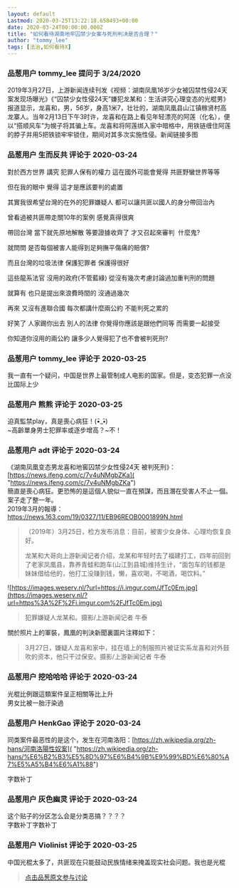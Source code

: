 ```yaml
---
layout: default
Lastmod: 2020-03-25T13:22:18.658493+00:00
date: 2020-03-24T00:00:00.000Z
title: "如何看待湖南地牢囚禁少女案与死刑判决是否合理？"
author: "tommy_lee"
tags: [法治,如何看待X]
---
```



### 品葱用户 **tommy_lee** 提问于 3/24/2020
    
2019年3月27日，上游新闻连续刊发《视频：湖南凤凰16岁少女被囚禁性侵24天案发现场曝光》《“囚禁少女性侵24天”嫌犯龙某和：生活讲究心理变态的光棍男》报道显示，龙喜和，男，56岁，身高1米7，壮壮的，湖南凤凰县山江镇稼贤村高龙寨人。当年2月13日下午3时许，龙喜和在路上看见年轻漂亮的阿莲（化名），便以“搭顺风车”为幌子将其骗上车。龙喜和将阿莲绑入家中暗格中，用铁链缠住阿莲的脖子并用5把铁锁牢牢锁住，期间对其多次实施性侵。新闻链接多图
    
                

### 品葱用户 **生而反共** 评论于 2020-03-24
        
對於西方世界 講究 犯罪人保有的權力 這在國外可能會覺得 共匪野蠻世界等等  
  
但在我的眼中 覺得 這才是應該要判的處置  
  
其實我很希望台灣的在外的犯罪嫌疑人 都可以讓共匪以國人的身分帶回治內  
  
曾看過被共匪帶走關10年的案例 感覺真得很爽  
  
帶回台灣 當下就先原地解散 等要證據收齊了 才又召起來審判  什麼鬼?  
  
就問問 是否每個被害人能得到足夠撫平傷痛的賠償?    
  
而且台灣的垃圾法律 保護犯罪者 保護得很好  
  
這些龍系法官 沒用的政府(不管藍綠) 從沒有幾次考慮討論過加重判刑的問題  
  
就算有 也只是提出來浪費時間的 沒通過幾次  
  
再來 又沒有進聯合國 每次都講什麼兩公約 不能判死之累的  
  
好笑了 人家踢你出去 別人的法律 你覺得你應該是跟他們同等 而需要一起接受  
  
你知道你沒用的兩公約 讓多少人覺得犯了也不會被判死刑?
        
                

### 品葱用户 **tommy_lee** 评论于 2020-03-25
        
我一直有一个疑问，中国是世界上最管制成人电影的国家。但是，变态犯罪一点没比国际上少
        
                

### 品葱用户 **熊熊** 评论于 2020-03-25
        
迫真監禁play，真是喪心病狂！(•ิ\_•ิ)  
~高齡單身男士犯罪率或逐步增高？~不！
        
                

### 品葱用户 **adt** 评论于 2020-03-24
        
《湖南凤凰变态男龙喜和地窖囚禁少女性侵24天 被判死刑》： [https://news.ifeng.com/c/7v4uNMgbZKa]( "https://news.ifeng.com/c/7v4uNMgbZKa")  
簡直是喪心病狂。更恐怖的是這個人貌似一直在預謀，而且潛在受害人不止一個。 案子走了整一年。  
2019年3月的報導：  https://news.163.com/19/0327/11/EB96REOB0001899N.html  

> （2019年）3月25日，检方发布消息：目前，被害少女身体、心理均恢复良好。  
>   
> 龙某和大哥向上游新闻记者介绍，龙某和年轻时去了福建打工，四年前回到了老家凤凰县，靠养青蛙和跑车(山江到县城)维持生计，“面包车的钱都是妹妹借给他的，他打工没赚到钱，懒，喜欢喝，不喝酒，喝饮料。”

  
  
![https://images.weserv.nl/?url=https://i.imgur.com/JfTc0Em.jpg](https://images.weserv.nl/?url=https%3A%2F%2Fi.imgur.com%2FJfTc0Em.jpg)  

> 犯罪嫌疑人龙某和。摄影/上游新闻记者 牛泰

  
  
關於照片上的軍裝，鳳凰的判決新聞裏圖片注釋如下：  

> 3月27日，嫌疑人龙喜和家中，挂在墙上的制服照片被证实系龙喜和对外鼓吹的资本，他只干过保安。摄影/上游新闻记者 牛泰
        
                

### 品葱用户 **挖哈哈哈** 评论于 2020-03-24
        
光棍比例跟這類案件呈正相關等比上升  
男女比被一胎汙染過
        
                

### 品葱用户 **HenkGao** 评论于 2020-03-24
        
同类案件最恶性的是这个，发生在河南洛阳：[https://zh.wikipedia.org/zh-hans/河南洛陽性奴案]( "https://zh.wikipedia.org/zh-hans/%E6%B2%B3%E5%8D%97%E6%B4%9B%E9%99%BD%E6%80%A7%E5%A5%B4%E6%A1%88")  
  
字数补丁
        
                

### 品葱用户 **灰色幽灵** 评论于 2020-03-24
        
这个贴子的分区怎么会是分类恶搞？？？？  
字数补丁字数补丁
        
                

### 品葱用户 **Violinist** 评论于 2020-03-25
        
中国光棍太多了，共匪现在只能鼓动民族情绪来掩盖现实社会问题。我也是光棍
        
                





> [点击品葱原文参与讨论](https://pincong.rocks/question/21884)


